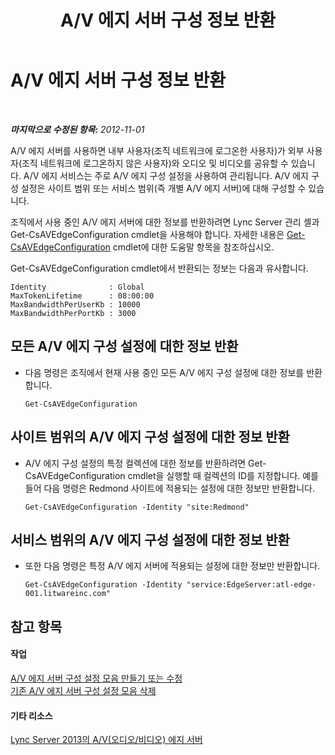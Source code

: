 ﻿---
title: A/V 에지 서버 구성 정보 반환
TOCTitle: A/V 에지 서버 구성 정보 반환
ms:assetid: b041f5a4-2387-4075-846c-ec4f99640903
ms:mtpsurl: https://technet.microsoft.com/ko-kr/library/JJ721850(v=OCS.15)
ms:contentKeyID: 49885928
ms.date: 08/24/2015
mtps_version: v=OCS.15
ms.translationtype: HT
---

# A/V 에지 서버 구성 정보 반환

 

_**마지막으로 수정된 항목:** 2012-11-01_

A/V 에지 서버를 사용하면 내부 사용자(조직 네트워크에 로그온한 사용자)가 외부 사용자(조직 네트워크에 로그온하지 않은 사용자)와 오디오 및 비디오를 공유할 수 있습니다. A/V 에지 서비스는 주로 A/V 에지 구성 설정을 사용하여 관리됩니다. A/V 에지 구성 설정은 사이트 범위 또는 서비스 범위(즉 개별 A/V 에지 서버)에 대해 구성할 수 있습니다.

조직에서 사용 중인 A/V 에지 서버에 대한 정보를 반환하려면 Lync Server 관리 셸과 Get-CsAVEdgeConfiguration cmdlet을 사용해야 합니다. 자세한 내용은 [Get-CsAVEdgeConfiguration](https://docs.microsoft.com/en-us/powershell/module/skype/Get-CsAVEdgeConfiguration) cmdlet에 대한 도움말 항목을 참조하십시오.

Get-CsAVEdgeConfiguration cmdlet에서 반환되는 정보는 다음과 유사합니다.

    Identity              : Global
    MaxTokenLifetime      : 08:00:00
    MaxBandwidthPerUserKb : 10000
    MaxBandwidthPerPortKb : 3000

## 모든 A/V 에지 구성 설정에 대한 정보 반환

  - 다음 명령은 조직에서 현재 사용 중인 모든 A/V 에지 구성 설정에 대한 정보를 반환합니다.
    
        Get-CsAVEdgeConfiguration

## 사이트 범위의 A/V 에지 구성 설정에 대한 정보 반환

  - A/V 에지 구성 설정의 특정 컬렉션에 대한 정보를 반환하려면 Get-CsAVEdgeConfiguration cmdlet을 실행할 때 컬렉션의 ID를 지정합니다. 예를 들어 다음 명령은 Redmond 사이트에 적용되는 설정에 대한 정보만 반환합니다.
    
        Get-CsAVEdgeConfiguration -Identity "site:Redmond"

## 서비스 범위의 A/V 에지 구성 설정에 대한 정보 반환

  - 또한 다음 명령은 특정 A/V 에지 서버에 적용되는 설정에 대한 정보만 반환합니다.
    
        Get-CsAVEdgeConfiguration -Identity "service:EdgeServer:atl-edge-001.litwareinc.com"

## 참고 항목

#### 작업

[A/V 에지 서버 구성 설정 모음 만들기 또는 수정](lync-server-2013-create-or-modify-a-collection-of-a-v-edge-server-configuration-settings.md)  
[기존 A/V 에지 서버 구성 설정 모음 삭제](lync-server-2013-delete-an-existing-collection-of-a-v-edge-server-configuration-settings.md)  

#### 기타 리소스

[Lync Server 2013의 A/V(오디오/비디오) 에지 서버](lync-server-2013-audio-video-a-v-edge-servers.md)

